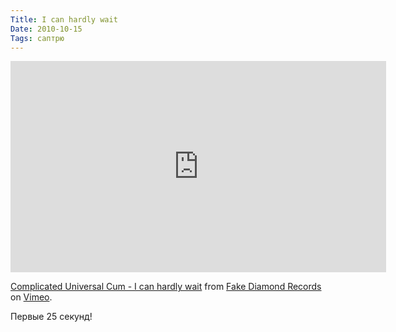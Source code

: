 ```yaml
---
Title: I can hardly wait
Date: 2010-10-15
Tags: саптрю
---
```


<div class="text"><p><iframe src="http://player.vimeo.com/video/10721651" width="601" height="338" frameborder="0"></iframe></p><p><a href="http://vimeo.com/10721651">Complicated Universal Cum - I can hardly wait</a> from <a href="http://vimeo.com/fakediamond">Fake Diamond Records</a> on <a href="http://vimeo.com">Vimeo</a>.</p>
<p>Первые 25 секунд!</p></div>